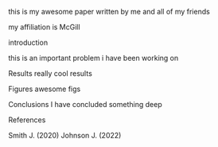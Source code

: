 this is my awesome paper written by me
and all of my friends

my affiliation is McGill

introduction

this is an important problem i have been working on

Results
really cool results

Figures
awesome figs

Conclusions
I have concluded something deep

References

Smith J. (2020)
Johnson J. (2022)
